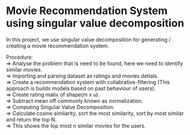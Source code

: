  # Movie Recommendation System using singular value decomposition
 
 In this project, we use singular value decomposition for generating / creating a movie recommendation system.                           

Procedure:                                                                                                                  
=> Analyse the problem that is need to be found, here we need to identify similar movies.                                           
=> Importing and parsing dataset as ratings and movies detials.                                                                                       
=> Create a recommendation system with collabrative-filtering (This approach is builds models based on past behaviour of users).                     
=> Create rating matix of shape(m x u).                                                                                                   
=> Subtract mean off commonly known as normalization.                                                                       
=> Computing Singular Value Decomposition.                                                                                
=> Calculate cosine similarity, sort the most similarity, sort by most similar and return the top N.                                           
=> This shows the top most n similar movies for the users.                                                                        
 
